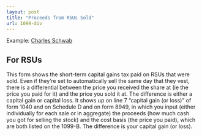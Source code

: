 ```yaml
---
layout: post
title: "Proceeds from RSUs Sold"
url: 1099-div
---
```


Example: [Charles Schwab](https://www.schwab.com/)

## For RSUs
This form shows the short-term capital gains tax paid on RSUs that were sold. Even if they’re set to automatically sell the same day that they vest, there is a differential between the price you received the share at (ie the price you paid for it) and the price you sold it at. The difference is either a capital gain or capital loss. It shows up on line 7 “capital gain (or loss)” of form 1040 and on Schedule D and on form 8949, in which you input (either individually for each sale or in aggregate) the proceeds (how much cash you got for selling the stock) and the cost basis (the price you paid), which are both listed on the 1099-B. The difference is your capital gain (or loss).